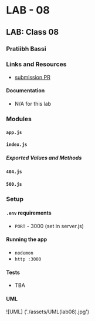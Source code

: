  # LAB - 08

## LAB: Class 08

### Pratiibh Bassi

### Links and Resources
* [submission PR](http://xyz.com)


#### Documentation
* N/A for this lab

### Modules
#### `app.js`
#### `index.js`

##### Exported Values and Methods
#### `404.js`
#### `500.js`

### Setup
#### `.env` requirements
* `PORT` - 3000 (set in server.js)

#### Running the app
* `nodemon`
* `http :3000`


  
#### Tests
* TBA

#### UML
![UML] ('./assets/UML(lab08).jpg')
